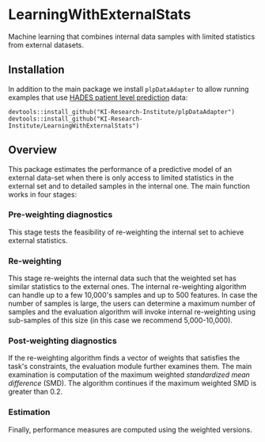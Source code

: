 # LearningWithExternalStats
Machine learning that combines internal data samples with limited statistics from external datasets.

## Installation

In addition to the main package we install `plpDataAdapter` to allow running examples
that use [HADES patient level prediction](https://ohdsi.github.io/PatientLevelPrediction/) data:
```
devtools::install_github("KI-Research-Institute/plpDataAdapter")
devtools::install_github("KI-Research-Institute/LearningWithExternalStats")
```


## Overview

This package estimates the performance of a predictive model of an external data-set when there is only access to
limited statistics in the external set and to detailed samples in the internal one. The main function works in
four stages:

### Pre-weighting diagnostics
This stage tests the feasibility of re-weighting the internal set to achieve external statistics. 

### Re-weighting
This stage re-weights the internal data such that the weighted set has similar statistics to the external ones.
The internal re-weighting algorithm can handle up to a few 10,000's samples and up to 500 features.
In case the number of samples is large, the users can determine a maximum number of samples and the evaluation
algorithm will invoke internal re-weighting using sub-samples of this size (in this case we recommend 5,000-10,000).

### Post-weighting diagnostics
If the re-weighting algorithm finds a vector of weights that satisfies the task's constraints, the evaluation module
further examines them. The main examination is computation of the maximum weighted *standardized mean difference* (SMD).
The algorithm continues if the maximum weighted SMD is greater than 0.2.

### Estimation
Finally, performance measures are computed using the weighted versions.
